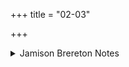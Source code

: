 +++
title = "02-03"

+++

<details><summary>Jamison Brereton Notes</summary>

Is the comparative ‘mightier’ (sáhīyas-) used to assert that Satyaśravas Vāyya is mightier than Sunītha Śaucadratha? The Pp. reads accented ví even directly before accented aúchaḥ (2b, 3c), where we might expect univerbation and loss of accent on the preverb. The Saṃhitā text is of course ambiguous.

sā́with the 2nd ps. impv. ucha simply shows the common use of the sá/tám prn.

with 2nd ps. impvs.; see my 1992 “Vedic ‘sá figé’: An inherited sentence connective?” Elaborate semantic/functional interpr., like Renou’s “de la même manière, dans les mêmes conditions (heureuses)” (EVP 3, ad loc.) or Witzel Gotō’s yā́… sā́… “welche du … als solche du” are unnec.
</details>
